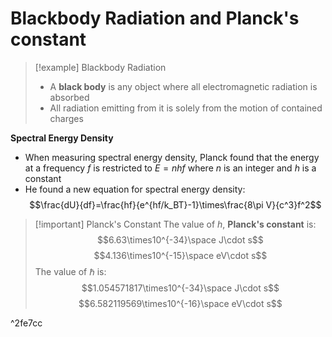 # Blackbody Radiation and Planck's constant
>[!example] Blackbody Radiation
>- A **black body** is any object where all electromagnetic radiation is absorbed
>- All radiation emitting from it is solely from the motion of contained charges

**Spectral Energy Density**
- When measuring spectral energy density, Planck found that the energy at a frequency $f$ is restricted to $E=nhf$ where $n$ is an integer and $h$ is a constant
- He found a new equation for spectral energy density:$$\frac{dU}{df}=\frac{hf}{e^{hf/k_BT}-1}\times\frac{8\pi V}{c^3}f^2$$


>[!important] Planck's Constant
>The value of $h$, **Planck's constant** is:$$6.63\times10^{-34}\space J\cdot s$$
>$$4.136\times10^{-15}\space eV\cdot s$$
>The value of $\hbar$ is:$$1.054571817\times10^{-34}\space J\cdot s$$
>$$6.582119569\times10^{-16}\space eV\cdot s$$

^2fe7cc
